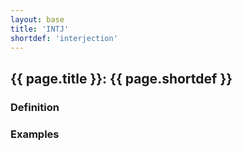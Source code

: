 ```yaml
---
layout: base
title: 'INTJ'
shortdef: 'interjection'
---
```


## {{ page.title }}: {{ page.shortdef }}

### Definition

### Examples
